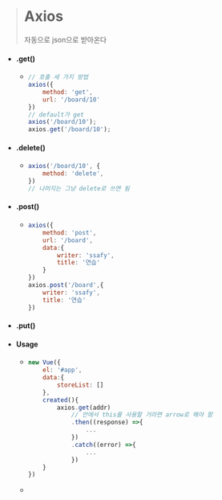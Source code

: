 > # Axios
>
> 자동으로 json으로 받아온다

* #### .get()

  * ``` javascript
    // 호출 세 가지 방법
    axios({
        method: 'get',
        url: '/board/10'
    })
    // default가 get
    axios('/board/10');
    axios.get('/board/10');
    ```

* #### .delete()

  * ``` javascript
    axios('/board/10', {
        method: 'delete',
    })
    // 나머지는 그냥 delete로 쓰면 됨
    ```

* #### .post()

  * ``` javascript
    axios({
        method: 'post',
        url: '/board',
        data:{
            writer: 'ssafy',
            title: '연습'
        }
    })
    axios.post('/board',{
        writer: 'ssafy',
        title: '연습'
    })
    ```

* #### .put()



* #### Usage

  * ``` javascript
    new Vue({
        el: '#app',
        data:{
            storeList: []
        },
        created(){
            axios.get(addr)
            	// 안에서 this를 사용할 거라면 arrow로 해야 함
            	.then((response) =>{
                	...
    	        })
                .catch((error) =>{
                    ...
                })
        }
    })
    ```

  * 